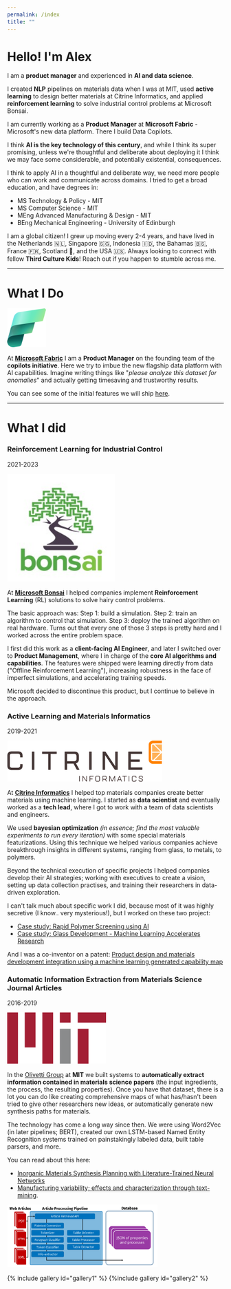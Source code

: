 ```yaml
---
permalink: /index
title: ""
---
```


# Hello! I'm Alex

I am a **product manager** and experienced in **AI and data science**.

I created **NLP** pipelines on materials data when I was at MIT, used **active learning** to design better materials at Citrine Informatics, and applied **reinforcement learning** to solve industrial control problems at Microsoft Bonsai. 

I am currently working as a **Product Manager** at **Microsoft Fabric** - Microsoft's new data platform. There I build Data Copilots. 

I think **AI is the key technology of this century**, and while I think its super promising, unless we're thoughtful and deliberate about deploying it I think we may face some considerable, and potentially existential, consequences. 

I think to apply AI in a thoughtful and deliberate way, we need more people who can work and communicate across domains. I tried to get a broad education, and have degrees in:
- MS Technology & Policy - MIT
- MS Computer Science - MIT 
- MEng Advanced Manufacturing & Design - MIT
- BEng Mechanical Engineering - University of Edinburgh

I am a global citizen! I grew up moving every 2-4 years, and have lived in the Netherlands 🇳🇱, Singapore 🇸🇬, Indonesia 🇮🇩, the Bahamas 🇧🇸, France 🇫🇷, Scotland 🏴󠁧󠁢󠁳󠁣󠁴󠁿, and the USA 🇺🇸. Always looking to connect with fellow **Third Culture Kids**! Reach out if you happen to stumble across me. 

<hr>

# What I Do

<img src="/assets/images/fabric-logo.png" alt="Fabric" width="90">

At **[Microsoft Fabric](https://www.microsoft.com/en-us/microsoft-fabric)** I am a **Product Manager** on the founding team of the **copilots initiative**. Here we try to imbue the new flagship data platform with AI capabilities. Imagine writing things like "*please analyze this dataset for anomalies*" and actually getting timesaving and trustworthy results. 

You can see some of the initial features we will ship [here](https://youtu.be/jt6oq2CjaiA?t=338). 

<hr>

# What I did
### Reinforcement Learning for Industrial Control
2021-2023
<!-- <p font-size=1px><i><font color = 'grey' > Tags: Reinforcement Learning, Simulations</font></i></p> -->

<img src="/assets/images/bonsai.jpg" alt="Fabric" width="250">


At **[Microsoft Bonsai](https://www.microsoft.com/en-us/ai/autonomous-systems-project-bonsai)** I helped companies implement **Reinforcement Learning** (RL) solutions to solve hairy control problems.

The basic approach was: Step 1: build a simulation. Step 2: train an algorithm to control that simulation. Step 3: deploy the trained algorithm on real hardware. Turns out that every one of those 3 steps is pretty hard and I worked across the entire problem space.

I first did this work as a **client-facing AI Engineer**, and later I switched over to **Product Management**, where I in charge of the **core AI algorithms and capabilities**. The features were shipped were learning directly from data ("Offline Reinforcement Learning"), increasing robustness in the face of imperfect simulations, and accelerating training speeds. 

Microsoft decided to discontinue this product, but I continue to believe in the approach.


### Active Learning and Materials Informatics
2019-2021

<img src="/assets/images/citrine.png" alt="Fabric" width="360">

At **[Citrine Informatics](https://citrine.io/)** I helped top materials companies create better materials using machine learning. I started as **data scientist** and eventually worked as a **tech lead**, where I got to work with a team of data scientists and engineers. 

We used **bayesian optimization** *(in essence; find the most valuable experiments to run every iteration)* with some special materials featurizations. Using this technique we helped various companies achieve breakthrough insights in different systems, ranging from glass, to metals, to polymers. 

Beyond the technical execution of specific projects I helped companies develop their AI strategies; working with executives to create a vision, setting up data collection practises, and training their researchers in data-driven exploration.

I can't talk much about specific work I did, because most of it was highly secretive (I know.. very mysterious!), but I worked on these two project:
- [Case study: Rapid Polymer Screening using AI](https://citrine.io/wp-content/uploads/2022/03/Rapid-Polymer-Screening-Using-AI.pdf)
- [Case study: Glass Development - Machine Learning Accelerates Research](https://citrine.io/wp-content/uploads/2021/04/Case-Study-Glass-Development.pdf)

And I was a co-inventor on a patent:
[ Product design and materials development integration using a machine learning generated capability map ](https://patents.google.com/patent/US11004037B1/en)




### Automatic Information Extraction from Materials Science Journal Articles
2016-2019

<img src="/assets/images/MIT.png" alt="Fabric" width="230">

In the [Olivetti Group](https://olivetti.mit.edu/) at **MIT** we built systems to **automatically extract information contained in materials science papers** (the input ingredients, the process, the resulting properties). Once you have that dataset, there is a lot you can do like creating comprehensive maps of what has/hasn't been tried to give other researchers new ideas, or automatically generate new synthesis paths for materials. 

The technology has come a long way since then. We were using Word2Vec (in later pipelines; BERT), created our own LSTM-based Named Entity Recognition systems trained on painstakingly labeled data, built table parsers, and more. 

You can read about this here: 
- [Inorganic Materials Synthesis Planning with Literature-Trained Neural Networks](https://pubs.acs.org/doi/abs/10.1021/acs.jcim.9b00995) 
- [Manufacturing variability; effects and characterization through text-mining](https://dspace.mit.edu/handle/1721.1/122216?show=full). 

<img src="/assets/images/extraction_schematic.png" alt="Fabric" width="350">


{% include gallery id="gallery1" %}
{%include gallery id="gallery2" %}